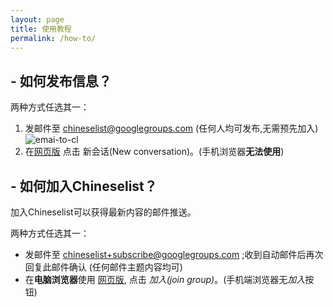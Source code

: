 ```yaml
---
layout: page
title: 使用教程
permalink: /how-to/
---
```


## - 如何发布信息？

两种方式任选其一：

1. 发邮件至 chineselist@googlegroups.com (任何人均可发布,无需预先加入)
![emai-to-cl](/assets/img/email-to-cl.jpg)
2. 在[网页版][c] 点击 新会话(New conversation)。(手机浏览器**无法使用**)


## - 如何加入Chineselist？

加入Chineselist可以获得最新内容的邮件推送。

两种方式任选其一：

- 发邮件至 chineselist+subscribe@googlegroups.com ;收到自动邮件后再次回复此邮件确认 (任何邮件主题内容均可)
- 在**电脑浏览器**使用 [网页版][c], 点击 *加入(join group)*。(手机端浏览器无*加入*按钮)



[c]: http://chineselist.fi

